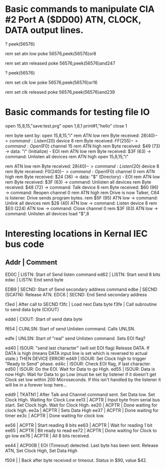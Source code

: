 # Basic commands to manipulate CIA #2 Port A ($DD00) ATN, CLOCK, DATA output lines.
? peek(56576)

rem set atn low
poke 56576,peek(56576)or8

rem set atn released
poke 56576,peek(56576)and247



? peek(56576)

rem set clk low
poke 56576,peek(56576)or16

rem set clk released
poke 56576,peek(56576)and239


# Basic commands for testing file IO
open 15,8,15,"save:test.prg"
open 1,8,1
print#1,"hello"
close 1

rem byte sent by: open 15,8,15,"i"
rem ATN low
rem Byte received: $28 (40)  -> command: Listen ($20) device 8
rem Byte received: $FF (255) -> command: Open ($F0) channel 15
rem ATN high
rem Byte received: $49 (73) -> data: "i" (Initialize) - EOI
rem ATN low
rem Byte received: $3F (63) -> command: Unlisten all devices
rem ATN high
open 15,8,15,"i"


rem ATN low
rem Byte received: $28 (40) -> command: Listen ($20) device 8
rem Byte received: $F0 (240)-> command: Open ($F0) channel 0
rem ATN high
rem Byte received: $24 (36) -> data: "$" (Directory) - EOI
rem ATN low
rem Byte received: $3F (63) -> command: Unlisten all devices
rem Byte received: $48 (72) -> command: Talk device 8
rem Byte received: $60 (96) -> command: Reopen channel 0
rem ATN high
rem Drive is now Talker, C64 is listener. Drive sends program bytes.
rem $5F (95) ATN low -> command: Unlink all devices
rem $28 (40) ATN low -> command: Listen device 8
rem $E0 (224) ATN low -> command: Close channel 0
rem $3F (63) ATN low -> command: Unlisten all devices
load "$",8

# Interesting locations in Kernal IEC bus code

Addr | Comment
---------------
ED0C | LISTN: Start of Send listen command
ed62 | LISTN: Start send 8 bits
edac | LISTN: End send byte

EDB9 | SECND: Start of Send secondary address command
edbe | SECND (SCATN): Release ATN.
EDC6 | SECND: End Send secondary address 

f3ed | After call to SECND
f3fc | Load next Data byte
f3fe | Call subroutine to send data byte (CIOUT)

eddd | CIOUT: Start of send data byte

f654 | CUNLSN: Start of send Unlisten command. Calls UNLSN.

edfe | UNLSN: Start of "real" send Unlisten command.
              Sets EOI flag?

ed40 | ISOUR: "send last character" (will set EOI flag)
               Release DATA.
               If DATA is high (means DATA input line is set which is reversed to 	       actual state.) THEN DEVICE ERROR!
ed49 | ISOUR: Set Clock high to trigger "Ready to Send" phase.
ed4c | ISOUR: Check EOI flag, if last character.
ed50 | ISOUR: Do the EOI.  Wait for Data to go High.
ed55 | ISOUR: Data is now High: Wait for Data to go Low (must be set by listener if it doesn't get Clock set low within 200 Microseconds. 
              If this isn't handled by the listener it will be in a forever loop here...


edd9 | TKATN1 | After Talk and Channel command sent. Set Data low. Set Clock High. Waiting for Clock Low
ee13 | ACPTR | Input byte from serial bus start. Set Clock high. Wait for Clock High.
ee20 | ACPTR | Done waiting for clock high.
ee2a | ACPTR | Sets Data High
ee37 | ACPTR | Done waiting for timer
ee3c | ACPTR | Done waiting for clock low.

ee56 | ACPTR | Start reading 8 bits
ee63 | ACPTR | Wait for reading 1 bit
ee65 | ACPTR | Bit ready to read
ee72 | ACPTR | Done waiting for Clock to go low 
ee76 | ACPTR | All 8 bits received.


ee44 | ACP00B | EOI (Timeout) detected. Last byte has been sent. Release ATN, Set Clock High, Set Data High

f504 | | Back after byte received or timeout. Status in $90, value $42.
